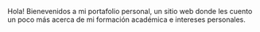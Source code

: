Hola!
Bienevenidos a mi portafolio personal, un sitio web donde les cuento un poco más acerca de mi formación académica e intereses personales.
